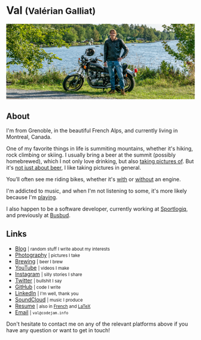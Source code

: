 Val <small>(Valérian Galliat)</small>
=====================================

<div class="oversized">

![Val](img/val.jpg)

</div>

About
-----

I'm from Grenoble, in the beautiful French Alps, and currently living in
Montreal, Canada.

One of my favorite things in life is summiting mountains, whether it's
hiking, rock climbing or skiing. I usually bring a beer at the summit
(possibly homebrewed), which I not only love drinking, but also [taking
pictures of][beer]. But it's [not just about beer][photography], I like
taking pictures in general.

[beer]: https://photography.codejam.info/beer.html
[photography]: https://photography.codejam.info/

You’ll often see me riding bikes, whether it's [with][motorcycle] or
[without][bike] an engine.

I'm addicted to music, and when I'm not listening to some, it's more
likely because I'm [playing][channel].

I also happen to be a software developer, currently working at
[Sportlogiq], and previously at [Busbud].

[bike]: https://www.codejam.info/img/2020/06/gopro.jpg
[motorcycle]: https://photography.codejam.info/photos/hd/P2570525.jpg
[channel]: https://www.youtube.com/channel/UCzpErreSO-Fv2oY5t-YXvRw
[Sportlogiq]: https://sportlogiq.com/en/about-us
[Busbud]: https://www.busbud.com/en/about

Links
-----

<div class="links">

* [Blog](https://www.codejam.info/) <small>| random stuff I write about my interests</small>
* [Photography](https://photography.codejam.info/) <small>| pictures I take</small>
* [Brewing](https://github.com/valeriangalliat/sans-pression) <small>| beer I brew</small>
* [YouTube](https://www.youtube.com/FunkyVal) <small>| videos I make</small>
* [Instagram](https://www.instagram.com/funkyval_/) <small>| silly stories I share</small>
* [Twitter](https://twitter.com/valeriangalliat) <small>| bullshit I say</small>
* [GitHub](https://github.com/valeriangalliat) <small>| code I write</small>
* [LinkedIn](https://www.linkedin.com/in/valeriangalliat/) <small>| I'm well, thank you</small>
* [SoundCloud](https://soundcloud.com/funkyval) <small>| music I produce</small>
* [Resume](https://valeriangalliat.github.io/cv/cv.en.pdf) <small>| also in [French](https://valeriangalliat.github.io/cv/cv.fr.pdf) and [LaTeX](https://github.com/valeriangalliat/cv)</small>
* [Email](mailto:val@codejam.info) <small>| `val@codejam.info`</small>

</div>

Don't hesitate to contact me on any of the relevant platforms above if
you have any question or want to get in touch!

